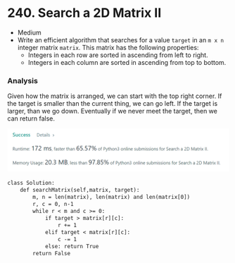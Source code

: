 # 240. Search a 2D Matrix II

* Medium
* Write an efficient algorithm that searches for a value `target` in an `m x n` integer matrix `matrix`. This matrix has the following properties:
  * Integers in each row are sorted in ascending from left to right.
  * Integers in each column are sorted in ascending from top to bottom.

### Analysis&#x20;

Given how the matrix is arranged, we can start with the top right corner. If the target is smaller than the current thing, we can go left. If the target is larger, than we go down. Eventually if we never meet the target, then we can return false.&#x20;

![](<../../.gitbook/assets/image (7) (1).png>)

```
class Solution:
    def searchMatrix(self,matrix, target):
        m, n = len(matrix), len(matrix) and len(matrix[0])
        r, c = 0, n-1
        while r < m and c >= 0:
            if target > matrix[r][c]:
                r += 1
            elif target < matrix[r][c]:
                c -= 1
            else: return True
        return False
```
